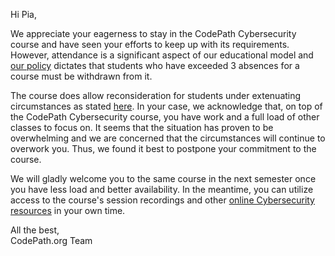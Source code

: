 Hi Pia,

We appreciate your eagerness to stay in the CodePath Cybersecurity course and have seen your efforts to keep up with its requirements. However, attendance is a significant aspect of our educational model and [our policy](https://courses.codepath.org/snippets/ios_university/policies_remote_fall19) dictates that students who have exceeded 3 absences for a course must be withdrawn from it.

The course does allow reconsideration for students under extenuating circumstances as stated [here](https://courses.codepath.org/snippets/cybersecurity_university/policies_remote_fall19). In your case, we acknowledge that, on top of the CodePath Cybersecurity course, you have work and a full load of other classes to focus on. It seems that the situation has proven to be overwhelming and we are concerned that the circumstances will continue to overwork you. Thus, we found it best to postpone your commitment to the course.

We will gladly welcome you to the same course in the next semester once you have less load and better availability. In the meantime, you can utilize access to the course's session recordings and other [online Cybersecurity resources](http://guides.codepath.com/cybersecurity/Cybersecurity-Resources#cybersecurity-resources) in your own time.

All the best,  
CodePath.org Team
